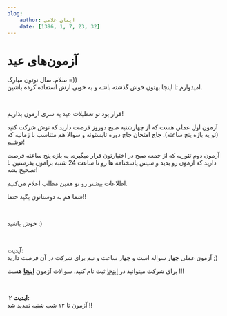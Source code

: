 ```yaml
---
blog:
    author: ایمان غلامی
    date: [1396, 1, 7, 23, 32]
---
```

# آزمون‌های عید

<div class="cnt">
<p>سلام. سال نوتون مبارک =))<br/>امیدوارم تا اینجا بهتون خوش گذشته باشه و به خوبی ازش استفاده کرده باشین.</p>
<p><br/></p>
<p>قرار بود تو تعطیلات عید یه سری آزمون بذاریم!</p>
<p>آزمون اول عملی هست که از چهارشنبه صبح دوروز فرصت دارید که توش شرکت کنید (تو یه بازه پنج ساعته). جاج امتحان جاج دوره تابستونه و سوالا هم متناسب با زمانیه که توشیم!</p>
<p>آزمون دوم تئوریه که از جمعه صبح در اختیارتون قرار میگیره. یه بازه پنج ساعته فرصت دارید که آزمون رو بدید و سپس پاسخنامه ها رو تا ساعت 24 شنبه برامون بفرستین تا تصحیح بشه!</p>
<p>اطلاعات بیشتر رو تو همین مطلب اعلام می‌کنیم.</p>
<p>شما هم به دوستاتون بگید حتما!!</p>
<p><br/></p>
<p>خوش باشید :)</p>
<p><br/></p>
<p><b>آپدیت:</b><br/>آزمون عملی چهار سواله است و چهار ساعت و نیم برای شرکت در آن فرصت دارید ;)</p>
<p>برای شرکت میتوانید در <a href="http://judge.cf" target="_blank">اینجا</a> ثبت نام کنید. سوالات آزمون <b><a href="http://bayanbox.ir/view/2872522177753907500/amali96.pdf">اینجا</a></b> هست !!!</p>
<p><br/></p>
<p><b> </b><b>آپدیت ۲:</b><br/>آزمون تا ۱۲ شب شنبه تمدید شد !!<br/></p>
<p><br/></p>
</div>
